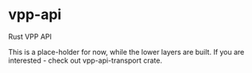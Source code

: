 # vpp-api
Rust VPP API

This is a place-holder for now, while the lower layers are built.
If you are interested - check out vpp-api-transport crate.
